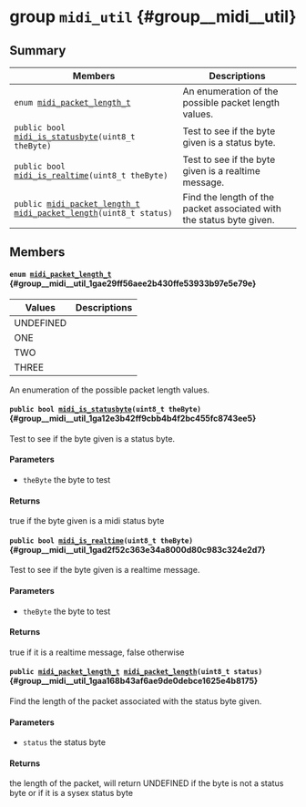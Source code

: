 # group `midi_util` {#group__midi__util}

## Summary

 Members                        | Descriptions
--------------------------------|---------------------------------------------
`enum `[`midi_packet_length_t`](#group__midi__util_1gae29ff56aee2b430ffe53933b97e5e79e)            | An enumeration of the possible packet length values.
`public bool `[`midi_is_statusbyte`](#group__midi__util_1ga12e3b42ff9cbb4b4f2bc455fc8743ee5)`(uint8_t theByte)`            | Test to see if the byte given is a status byte.
`public bool `[`midi_is_realtime`](#group__midi__util_1gad2f52c363e34a8000d80c983c324e2d7)`(uint8_t theByte)`            | Test to see if the byte given is a realtime message.
`public `[`midi_packet_length_t`](#group__midi__util_1gae29ff56aee2b430ffe53933b97e5e79e)` `[`midi_packet_length`](#group__midi__util_1gaa168b43af6ae9de0debce1625e4b8175)`(uint8_t status)`            | Find the length of the packet associated with the status byte given.

## Members

#### `enum `[`midi_packet_length_t`](#group__midi__util_1gae29ff56aee2b430ffe53933b97e5e79e) {#group__midi__util_1gae29ff56aee2b430ffe53933b97e5e79e}

 Values                         | Descriptions
--------------------------------|---------------------------------------------
UNDEFINED            |
ONE            |
TWO            |
THREE            |

An enumeration of the possible packet length values.

#### `public bool `[`midi_is_statusbyte`](#group__midi__util_1ga12e3b42ff9cbb4b4f2bc455fc8743ee5)`(uint8_t theByte)` {#group__midi__util_1ga12e3b42ff9cbb4b4f2bc455fc8743ee5}

Test to see if the byte given is a status byte.

#### Parameters
* `theByte` the byte to test

#### Returns
true if the byte given is a midi status byte

#### `public bool `[`midi_is_realtime`](#group__midi__util_1gad2f52c363e34a8000d80c983c324e2d7)`(uint8_t theByte)` {#group__midi__util_1gad2f52c363e34a8000d80c983c324e2d7}

Test to see if the byte given is a realtime message.

#### Parameters
* `theByte` the byte to test

#### Returns
true if it is a realtime message, false otherwise

#### `public `[`midi_packet_length_t`](#group__midi__util_1gae29ff56aee2b430ffe53933b97e5e79e)` `[`midi_packet_length`](#group__midi__util_1gaa168b43af6ae9de0debce1625e4b8175)`(uint8_t status)` {#group__midi__util_1gaa168b43af6ae9de0debce1625e4b8175}

Find the length of the packet associated with the status byte given.

#### Parameters
* `status` the status byte

#### Returns
the length of the packet, will return UNDEFINED if the byte is not a status byte or if it is a sysex status byte
